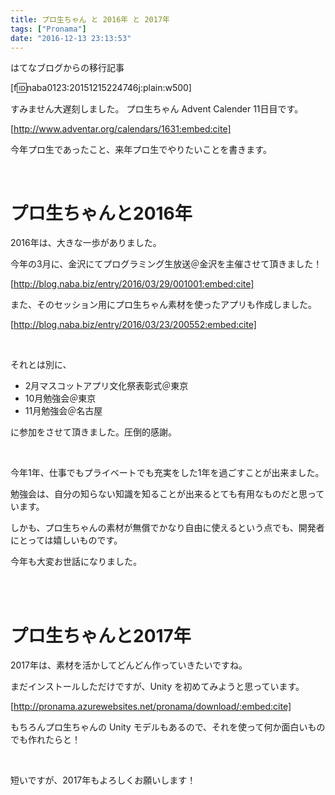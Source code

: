 ```yaml
---
title: プロ生ちゃん と 2016年 と 2017年
tags: ["Pronama"]
date: "2016-12-13 23:13:53"
---
```


<div class="alert info">
はてなブログからの移行記事
</div>

[f:id:naba0123:20151215224746j:plain:w500]

すみません大遅刻しました。 プロ生ちゃん Advent Calender 11日目です。

[http://www.adventar.org/calendars/1631:embed:cite]

今年プロ生であったこと、来年プロ生でやりたいことを書きます。

<br>

<!-- more -->

# プロ生ちゃんと2016年

2016年は、大きな一歩がありました。

今年の3月に、金沢にてプログラミング生放送＠金沢を主催させて頂きました！

[http://blog.naba.biz/entry/2016/03/29/001001:embed:cite]

また、そのセッション用にプロ生ちゃん素材を使ったアプリも作成しました。

[http://blog.naba.biz/entry/2016/03/23/200552:embed:cite]

<br>

それとは別に、

* 2月マスコットアプリ文化祭表彰式＠東京
* 10月勉強会＠東京
* 11月勉強会＠名古屋

に参加をさせて頂きました。圧倒的感謝。

<br>

今年1年、仕事でもプライベートでも充実をした1年を過ごすことが出来ました。

勉強会は、自分の知らない知識を知ることが出来るとても有用なものだと思っています。

しかも、プロ生ちゃんの素材が無償でかなり自由に使えるという点でも、開発者にとっては嬉しいものです。

今年も大変お世話になりました。

<br>

<br>

# プロ生ちゃんと2017年

2017年は、素材を活かしてどんどん作っていきたいですね。

まだインストールしただけですが、Unity を初めてみようと思っています。

[http://pronama.azurewebsites.net/pronama/download/:embed:cite]

もちろんプロ生ちゃんの Unity モデルもあるので、それを使って何か面白いものでも作れたらと！

<br>

短いですが、2017年もよろしくお願いします！
